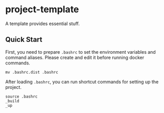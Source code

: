# project-template

A template provides essential stuff.

## Quick Start

First, you need to prepare `.bashrc` to set the environment variables and command aliases. Please create and edit it before running docker commands.

```shell
mv .bashrc.dist .bashrc
```

After loading `.bashrc`, you can run shortcut commands for setting up the project.

```shell
source .bashrc
_build
_up
```
